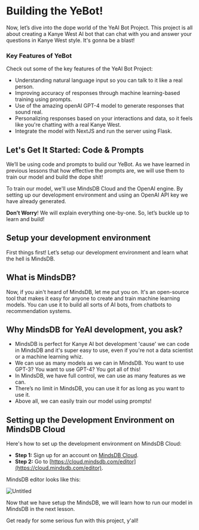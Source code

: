 # Building the YeBot!

Now, let’s dive into the dope world of the YeAI Bot Project. This project is all about creating a Kanye West AI bot that can chat with you and answer your questions in Kanye West style. It's gonna be a blast!

### Key Features of YeBot

Check out some of the key features of the YeAI Bot Project:

- Understanding natural language input so you can talk to it like a real person.
- Improving accuracy of responses through machine learning-based training using prompts.
- Use of the amazing openAI GPT-4 model to generate responses that sound real.
- Personalizing responses based on your interactions and data, so it feels like you're chatting with a real Kanye West.
- Integrate the model with NextJS and run the server using Flask.

## Let's Get It Started: Code & Prompts

We’ll be using code and prompts to build our YeBot. As we have learned in previous lessons that how effective the prompts are, we will use them to train our model and build the dope shit!

To train our model, we'll use MindsDB Cloud and the OpenAI engine. By setting up our development environment and using an OpenAI API key we have already generated.

**Don’t Worry**! We will explain everything one-by-one. So, let’s buckle up to learn and build!

## Setup your development environment

First things first! Let’s setup our development environment and learn what the hell is MindsDB.

## What is MindsDB?

Now, if you ain't heard of MindsDB, let me put you on. It's an open-source tool that makes it easy for anyone to create and train machine learning models. You can use it to build all sorts of AI bots, from chatbots to recommendation systems.

## Why MindsDB for YeAI development, you ask?

- MindsDB is perfect for Kanye AI bot development 'cause' we can code in MindsDB and it's super easy to use, even if you're not a data scientist or a machine learning whiz.
- We can use as many models as we can in MindsDB. You want to use GPT-3? You want to use GPT-4? You got all of this!
- In MindsDB, we have full control, we can use as many features as we can.
- There’s no limit in MindsDB, you can use it for as long as you want to use it.
- Above all, we can easily train our model using prompts!

## Setting up the Development Environment on MindsDB Cloud

Here's how to set up the development environment on MindsDB Cloud:

- **Step 1:** Sign up for an account on [MindsDB Cloud](https://cloud.mindsdb.com/login?utm_medium=referral&utm_source=medium&utm_campaign=twitter-chatbot-tutorial-2023-03).
- **Step 2:** Go to [https://cloud.mindsdb.com/editor](https://cloud.mindsdb.com/editor).

MindsDB editor looks like this: 

![Untitled](https://github.com/0xmetaschool/Learning-Projects/raw/main/Build%20a%20YeBot%20with%20OpenAI%20API/3.%20Let%E2%80%99s%20Build%20Some%20Dope%20Shit/Building%20the%20YeBot!%203dd9862e53234b329875e7c69ae64c11/Untitled.png)

Now that we have setup the MindsDB, we will learn how to run our model in MindsDB in the next lesson.

Get ready for some serious fun with this project, y'all!
